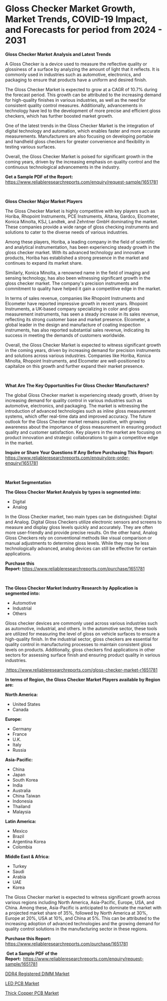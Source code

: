 <p><h1>Gloss Checker Market Growth, Market Trends, COVID-19 Impact, and Forecasts for period from 2024 - 2031</h1></p><p><strong>Gloss Checker Market Analysis and Latest Trends</strong></p>
<p><p>A Gloss Checker is a device used to measure the reflective quality or glossiness of a surface by analyzing the amount of light that it reflects. It is commonly used in industries such as automotive, electronics, and packaging to ensure that products have a uniform and desired finish.</p><p>The Gloss Checker Market is expected to grow at a CAGR of 10.7% during the forecast period. This growth can be attributed to the increasing demand for high-quality finishes in various industries, as well as the need for consistent quality control measures. Additionally, advancements in technology have led to the development of more precise and efficient gloss checkers, which has further boosted market growth.</p><p>One of the latest trends in the Gloss Checker Market is the integration of digital technology and automation, which enables faster and more accurate measurements. Manufacturers are also focusing on developing portable and handheld gloss checkers for greater convenience and flexibility in testing various surfaces.</p><p>Overall, the Gloss Checker Market is poised for significant growth in the coming years, driven by the increasing emphasis on quality control and the continuous technological advancements in the industry.</p></p>
<p><strong>Get a Sample PDF of the Report:&nbsp;</strong> <a href="https://www.reliableresearchreports.com/enquiry/request-sample/1651781">https://www.reliableresearchreports.com/enquiry/request-sample/1651781</a></p>
<p>&nbsp;</p>
<p><strong>Gloss Checker Major Market Players</strong></p>
<p><p>The Gloss Checker Market is highly competitive with key players such as Horiba, Rhopoint Instruments, PCE Instruments, Altana, Gardco, Elcometer, Konica Minolta, KSJ, Landtek, and Zehntner GmbH dominating the market. These companies provide a wide range of gloss checking instruments and solutions to cater to the diverse needs of various industries.</p><p>Among these players, Horiba, a leading company in the field of scientific and analytical instrumentation, has been experiencing steady growth in the gloss checker market. With its advanced technology and innovative products, Horiba has established a strong presence in the market and continues to expand its market share.</p><p>Similarly, Konica Minolta, a renowned name in the field of imaging and sensing technology, has also been witnessing significant growth in the gloss checker market. The company's precision instruments and commitment to quality have helped it gain a competitive edge in the market.</p><p>In terms of sales revenue, companies like Rhopoint Instruments and Elcometer have reported impressive growth in recent years. Rhopoint Instruments, a UK-based company specializing in color and gloss measurement instruments, has seen a steady increase in its sales revenue, reflecting its strong customer base and market presence. Elcometer, a global leader in the design and manufacture of coating inspection instruments, has also reported substantial sales revenue, indicating its success in meeting the demands of customers worldwide.</p><p>Overall, the Gloss Checker Market is expected to witness significant growth in the coming years, driven by increasing demand for precision instruments and solutions across various industries. Companies like Horiba, Konica Minolta, Rhopoint Instruments, and Elcometer are well-positioned to capitalize on this growth and further expand their market presence.</p></p>
<p>&nbsp;</p>
<p><strong>What Are The Key Opportunities For Gloss Checker Manufacturers?</strong></p>
<p><p>The global Gloss Checker market is experiencing steady growth, driven by increasing demand for quality control in various industries such as automotive, electronics, and packaging. The market is witnessing the introduction of advanced technologies such as inline gloss measurement systems, which offer real-time data and improved accuracy. The future outlook for the Gloss Checker market remains positive, with growing awareness about the importance of gloss measurement in ensuring product quality and customer satisfaction. Key players in the market are focusing on product innovation and strategic collaborations to gain a competitive edge in the market.</p></p>
<p><strong>Inquire or Share Your Questions If Any Before Purchasing This Report:</strong> <a href="https://www.reliableresearchreports.com/enquiry/pre-order-enquiry/1651781">https://www.reliableresearchreports.com/enquiry/pre-order-enquiry/1651781</a></p>
<p>&nbsp;</p>
<p><strong>Market Segmentation</strong></p>
<p><strong>The Gloss Checker Market Analysis by types is segmented into:</strong></p>
<p><ul><li>Digital</li><li>Analog</li></ul></p>
<p><p>In the Gloss Checker market, two main types can be distinguished: Digital and Analog. Digital Gloss Checkers utilize electronic sensors and screens to measure and display gloss levels quickly and accurately. They are often more user-friendly and provide precise results. On the other hand, Analog Gloss Checkers rely on conventional methods like visual comparison or manual adjustments to determine gloss levels. While they may be less technologically advanced, analog devices can still be effective for certain applications.</p></p>
<p><strong>Purchase this Report:&nbsp;</strong><a href="https://www.reliableresearchreports.com/purchase/1651781">https://www.reliableresearchreports.com/purchase/1651781</a></p>
<p>&nbsp;</p>
<p><strong>The Gloss Checker Market Industry Research by Application is segmented into:</strong></p>
<p><ul><li>Automotive</li><li>Industrial</li><li>Others</li></ul></p>
<p><p>Gloss checker devices are commonly used across various industries such as automotive, industrial, and others. In the automotive sector, these tools are utilized for measuring the level of gloss on vehicle surfaces to ensure a high-quality finish. In the industrial sector, gloss checkers are essential for quality control in manufacturing processes to maintain consistent gloss levels on products. Additionally, gloss checkers find applications in other sectors for assessing surface finish and ensuring product quality in various industries.</p></p>
<p><a href="https://www.reliableresearchreports.com/gloss-checker-market-r1651781">&nbsp;https://www.reliableresearchreports.com/gloss-checker-market-r1651781</a></p>
<p><strong>In terms of Region, the Gloss Checker Market Players available by Region are:</strong></p>
<p>
    <p> <strong> North America: </strong>
        <ul>
            <li>United States</li>
            <li>Canada</li>
        </ul>
        </p> 
    <p> <strong> Europe: </strong>
        <ul>
            <li>Germany</li>
            <li>France</li>
            <li>U.K.</li>
            <li>Italy</li>
            <li>Russia</li>
        </ul>
        </p> 
    <p> <strong> Asia-Pacific: </strong>
        <ul>
            <li>China</li>
            <li>Japan</li>
            <li>South Korea</li>
            <li>India</li>
            <li>Australia</li>
            <li>China Taiwan</li>
            <li>Indonesia</li>
            <li>Thailand</li>
            <li>Malaysia</li>
        </ul>
        </p> 
    <p> <strong> Latin America: </strong>
        <ul>
            <li>Mexico</li>
            <li>Brazil</li>
            <li>Argentina Korea</li>
            <li>Colombia</li>
        </ul>
        </p> 
    <p> <strong> Middle East & Africa: </strong>
        <ul>
            <li>Turkey</li>
            <li>Saudi</li>
            <li>Arabia</li>
            <li>UAE</li>
            <li>Korea</li>
        </ul>
    </p>
    </p>
<p><p>The Gloss Checker market is expected to witness significant growth across various regions including North America, Asia-Pacific, Europe, USA, and China. Among these, Asia-Pacific is anticipated to dominate the market with a projected market share of 35%, followed by North America at 30%, Europe at 20%, USA at 10%, and China at 5%. This can be attributed to the increasing adoption of advanced technologies and the growing demand for quality control solutions in the manufacturing sector in these regions.</p></p>
<p><strong>Purchase this Report: </strong><a href="https://www.reliableresearchreports.com/purchase/1651781">https://www.reliableresearchreports.com/purchase/1651781</a></p>
<p>&nbsp;<strong>Get a Sample PDF of the Report:&nbsp;&nbsp;</strong><a href="https://www.reliableresearchreports.com/enquiry/request-sample/1651781">https://www.reliableresearchreports.com/enquiry/request-sample/1651781</a></p>
<p><strong></strong></p>
<p><p><a href="https://github.com/RichRobinson5/Market-Research-Report-List-6/blob/main/ddr4-registered-dimm-market.md">DDR4 Registered DIMM Market</a></p><p><a href="https://github.com/julyju69/Market-Research-Report-List-4/blob/main/led-pcb-market.md">LED PCB Market</a></p><p><a href="https://github.com/gdfhhhj/Market-Research-Report-List-5/blob/main/thick-copper-pcb-market.md">Thick Copper PCB Market</a></p></p>